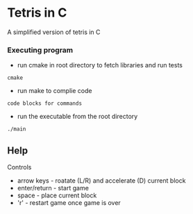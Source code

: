 # Tetris in C

A simplified version of tetris in C

### Executing program

* run cmake in root directory to fetch libraries and run tests
```
cmake
```
* run make to complie code
```
code blocks for commands
```
* run the executable from the root directory
```
./main
```

## Help

Controls
* arrow keys - roatate (L/R) and accelerate (D) current block
* enter/return - start game
* space - place current block
* 'r' - restart game once game is over
